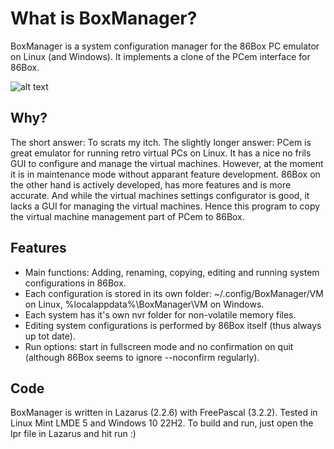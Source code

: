 What is BoxManager?
===================
BoxManager is a system configuration manager for the 86Box PC emulator on Linux (and Windows). It implements a clone of the PCem interface for 86Box.

![alt text]([https://github.com/[username]/[reponame]/blob/[branch]/image.jpg](https://github.com/sharkbyte16/BoxManager/blob/main/images/Screenshot%20BoxManager.png)?raw=true)

Why?
----
The short answer: To scrats my itch. 
The slightly longer answer: PCem is great emulator for running retro virtual PCs on Linux. It has a nice no frils GUI to configure and manage the virtual machines. However, at the moment it is in maintenance mode without apparant feature development. 86Box on the other hand is actively developed, has more features and is more accurate. And while the virtual machines settings configurator is good, it lacks a GUI for managing the virtual machines. Hence this program to copy the virtual machine management part of PCem to 86Box.

Features
--------
- Main functions: Adding, renaming, copying, editing and running system configurations in 86Box.
- Each  configuration is stored in its own folder: ~/.config/BoxManager/VM on Linux, %localappdata%\BoxManager\VM on Windows.
- Each system has it's own nvr folder for non-volatile memory files.
- Editing system configurations is performed by 86Box itself (thus always up tot date).
- Run options: start in fullscreen mode and no confirmation on quit (although 86Box seems to ignore --noconfirm regularly).


Code
----
BoxManager is written in Lazarus (2.2.6) with FreePascal (3.2.2). Tested in Linux Mint LMDE 5 and Windows 10 22H2.
To build and run, just open the lpr file in Lazarus and hit run :)

  


